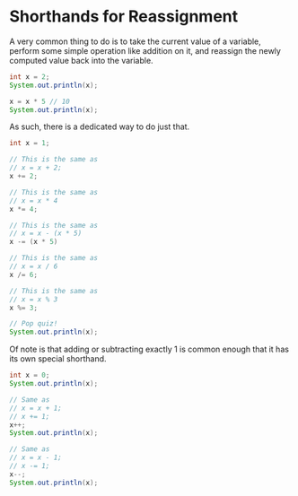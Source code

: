 # Shorthands for Reassignment

A very common thing to do is to take the current value of a variable, perform some simple operation like addition on it, and reassign the newly
computed value back into the variable.

```java
int x = 2;
System.out.println(x);

x = x * 5 // 10
System.out.println(x);
```

As such, there is a dedicated way to do just that.

```java
int x = 1;

// This is the same as
// x = x + 2;
x += 2;

// This is the same as
// x = x * 4
x *= 4;

// This is the same as
// x = x - (x * 5)
x -= (x * 5)

// This is the same as
// x = x / 6
x /= 6;

// This is the same as
// x = x % 3
x %= 3;

// Pop quiz!
System.out.println(x);
```

Of note is that adding or subtracting exactly 1 is common enough that it
has its own special shorthand.

```java
int x = 0;
System.out.println(x);

// Same as
// x = x + 1;
// x += 1;
x++;
System.out.println(x);

// Same as
// x = x - 1;
// x -= 1;
x--;
System.out.println(x);
```
